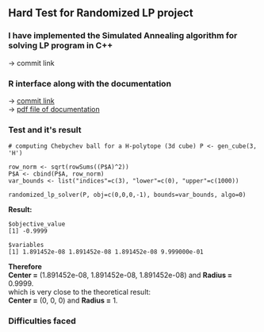 ## Hard Test for Randomized LP project

### I have implemented the Simulated Annealing algorithm for solving LP program in C++
-> commit link   

### R interface along with the documentation
-> [commit link](https://github.com/vaithak/volume_approximation/commit/03544bc51584d80d24be5427e6e13d52f2061914)  
-> [pdf file of documentation](https://github.com/vaithak/GeomScale_LP/blob/master/randomized_lp_solver.pdf)  

### Test and it's result
```{r}
# computing Chebychev ball for a H-polytope (3d cube) P <- gen_cube(3, 'H')

row_norm <- sqrt(rowSums((P$A)^2))
P$A <- cbind(P$A, row_norm) 
var_bounds <- list("indices"=c(3), "lower"=c(0), "upper"=c(1000))  

randomized_lp_solver(P, obj=c(0,0,0,-1), bounds=var_bounds, algo=0)
```  
**Result:**  
```
$objective_value
[1] -0.9999

$variables
[1] 1.891452e-08 1.891452e-08 1.891452e-08 9.999000e-01
```   
**Therefore**  
**Center =** (1.891452e-08,  1.891452e-08,  1.891452e-08) and **Radius =** 0.9999.  
which is very close to the theoretical result:  
**Center =** (0, 0, 0) and **Radius =** 1.  

### Difficulties faced
